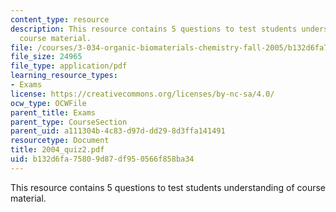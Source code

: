 ```yaml
---
content_type: resource
description: This resource contains 5 questions to test students understanding of
  course material.
file: /courses/3-034-organic-biomaterials-chemistry-fall-2005/b132d6fa75809d87df950566f858ba34_2004_quiz2.pdf
file_size: 24965
file_type: application/pdf
learning_resource_types:
- Exams
license: https://creativecommons.org/licenses/by-nc-sa/4.0/
ocw_type: OCWFile
parent_title: Exams
parent_type: CourseSection
parent_uid: a111304b-4c83-d97d-dd29-8d3ffa141491
resourcetype: Document
title: 2004_quiz2.pdf
uid: b132d6fa-7580-9d87-df95-0566f858ba34
---
```

This resource contains 5 questions to test students understanding of course material.